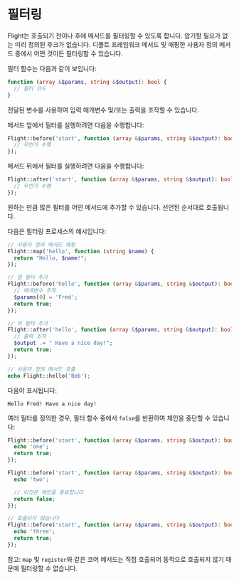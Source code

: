 # 필터링

Flight는 호출되기 전이나 후에 메서드를 필터링할 수 있도록 합니다. 암기할 필요가 없는 미리 정의된 후크가 없습니다. 디폴트 프레임워크 메서드 및 매핑한 사용자 정의 메서드 중에서 어떤 것이든 필터링할 수 있습니다.

필터 함수는 다음과 같이 보입니다:

```php
function (array &$params, string &$output): bool {
  // 필터 코드
}
```

전달된 변수를 사용하여 입력 매개변수 및/또는 출력을 조작할 수 있습니다.

메서드 앞에서 필터를 실행하려면 다음을 수행합니다:

```php
Flight::before('start', function (array &$params, string &$output): bool {
  // 무언가 수행
});
```

메서드 뒤에서 필터를 실행하려면 다음을 수행합니다:

```php
Flight::after('start', function (array &$params, string &$output): bool {
  // 무언가 수행
});
```

원하는 만큼 많은 필터를 어떤 메서드에 추가할 수 있습니다. 선언된 순서대로 호출됩니다.

다음은 필터링 프로세스의 예시입니다:

```php
// 사용자 정의 메서드 매핑
Flight::map('hello', function (string $name) {
  return "Hello, $name!";
});

// 앞 필터 추가
Flight::before('hello', function (array &$params, string &$output): bool {
  // 매개변수 조작
  $params[0] = 'Fred';
  return true;
});

// 뒤 필터 추가
Flight::after('hello', function (array &$params, string &$output): bool {
  // 출력 조작
  $output .= " Have a nice day!";
  return true;
});

// 사용자 정의 메서드 호출
echo Flight::hello('Bob');
```

다음이 표시됩니다:

```
Hello Fred! Have a nice day!
```

여러 필터를 정의한 경우, 필터 함수 중에서 `false`를 반환하여 체인을 중단할 수 있습니다:

```php
Flight::before('start', function (array &$params, string &$output): bool {
  echo 'one';
  return true;
});

Flight::before('start', function (array &$params, string &$output): bool {
  echo 'two';

  // 이것은 체인을 종료합니다
  return false;
});

// 호출되지 않습니다
Flight::before('start', function (array &$params, string &$output): bool {
  echo 'three';
  return true;
});
```

참고: `map` 및 `register`와 같은 코어 메서드는 직접 호출되어 동적으로 호출되지 않기 때문에 필터링할 수 없습니다.